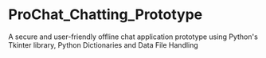 # ProChat_Chatting_Prototype
A secure and user-friendly offline chat application prototype using Python's Tkinter library, Python Dictionaries and Data File Handling
